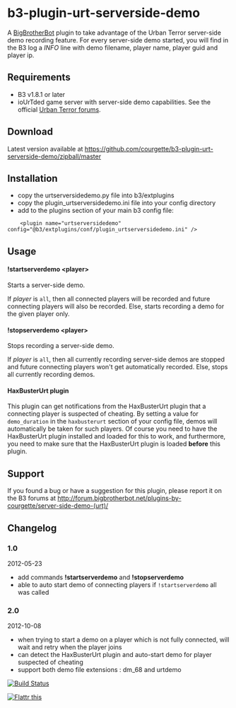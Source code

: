 b3-plugin-urt-serverside-demo
=============================

A [BigBrotherBot][B3] plugin to take advantage of the Urban Terror server-side demo recording feature.
For every server-side demo started, you will find in the B3 log a _INFO_ line with demo filename, player name, player guid and player ip.


Requirements
------------

* B3 v1.8.1 or later
* ioUrTded game server with server-side demo capabilities. See the official [Urban Terror forums][1].


Download
--------

Latest version available at https://github.com/courgette/b3-plugin-urt-serverside-demo/zipball/master


Installation
------------

* copy the urtserversidedemo.py file into b3/extplugins
* copy the plugin_urtserversidedemo.ini file into your config directory
* add to the plugins section of your main b3 config file:
```
    <plugin name="urtserversidedemo" config="@b3/extplugins/conf/plugin_urtserversidedemo.ini" />
```

Usage
-----

#### !startserverdemo \<player\>

Starts a server-side demo.

If _player_ is `all`, then all connected players will be recorded and future connecting players will also be recorded.
Else, starts recording a demo for the given player only.



#### !stopserverdemo \<player\>

Stops recording a server-side demo.

If _player_ is `all`, then all currently recording server-side demos are stopped and future connecting players won't get automatically recorded.
Else, stops all currently recording demos.


#### HaxBusterUrt plugin

This plugin can get notifications from the HaxBusterUrt plugin that a connecting player is suspected of cheating. By
setting a value for `demo_duration` in the `haxbusterurt` section of your config file, demos will automatically be taken for
such players.
Of course you need to have the HaxBusterUrt plugin installed and loaded for this to work, and furthermore, you need to
make sure that the HaxBusterUrt plugin is loaded **before** this plugin.


Support
-------

If you found a bug or have a suggestion for this plugin, please report it on the B3 forums at http://forum.bigbrotherbot.net/plugins-by-courgette/server-side-demo-(urt)/



Changelog
---------

### 1.0
2012-05-23
* add commands __!startserverdemo__ and __!stopserverdemo__
* able to auto start demo of connecting players if `!startserverdemo` all was called

### 2.0
2012-10-08
* when trying to start a demo on a player which is not fully connected, will wait and retry when the player joins
* can detect the HaxBusterUrt plugin and auto-start demo for player suspected of cheating
* support both demo file extensions : dm_68 and urtdemo


[B3]: http://www.bigbrotherbot.net/ "BigBrotherBot (B3)"
[1]: http://www.urbanterror.info/forums/topic/28657-server-side-demo-recording/ "Urban Terror forums"


[![Build Status](https://secure.travis-ci.org/courgette/b3-plugin-urt-serverside-demo.png?branch=master)](http://travis-ci.org/courgette/b3-plugin-urt-serverside-demo)

[![Flattr this](http://api.flattr.com/button/flattr-badge-large.png "Flattr this")](https://flattr.com/submit/auto?user_id=tomdesinto&url=https://github.com/courgette/b3-plugin-urt-serverside-demo&title=b3-plugin-urt-serverside-demo&language=en&tags=github,BigBrotherBot&category=software)
